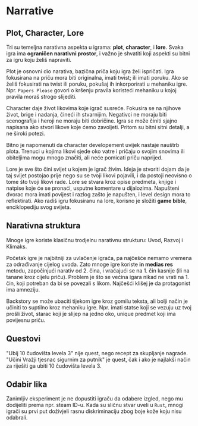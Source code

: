 # Narrative

## Plot, Character, Lore

Tri su temeljna narativna aspekta u igrama: **plot**, **character**, i **lore**. Svaka igra ima **ograničen narativni prostor**, i važno je shvatiti koji aspekti su bitni za igru koju želiš napraviti.

Plot je osnovni dio narativa, bazična priča koju igra želi ispričati. Igra fokusirana na priču mora biti originalna, imati twist; ili imati poruku. Ako se želiš fokusirati na twist ili poruku, pokušaj ih inkorporirati u mehaniku igre. Npr. `Papers Please` govori o kršenju pravila koristeći mehaniku u kojoj pravila moraš strogo slijediti.

Character daje život likovima koje igrač susreće. Fokusira se na njihove život, brige i nadanja, čineći ih stvarnijim. Negativci ne moraju biti scenografija i heroji ne moraju biti dobričine. Igra se može činiti sjajno napisana ako stvori likove koje ćemo zavoljeti. Pritom su bitni sitni detalji, a ne široki potezi.

Bitno je napomenuti da character developement uvijek nastaje nauštrb plota. Trenuci u kojima likovi sjede oko vatre i pričaju o svojim snovima ili obiteljima mogu mnogo značiti, ali neće pomicati priču naprijed.

Lore je sve što čini svijet u kojem je igrač živim. Ideja je stvoriti dojam da je taj svijet postojao prije nego su se tvoji likovi pojavili, i da postoji neovisno o tome što tvoji likovi rade. Lore se stvara kroz opise predmeta, knjige i natpise koje će se pronaći, usputne komentare u dijalozima. Napušteni dvorac mora imati povijest i razlog zašto je napušten, i level design mora to reflektirati. Ako radiš igru fokusiranu na lore, korisno je složiti **game bible**, enciklopediju svog svijeta.

## Narativna struktura

Mnoge igre koriste klasičnu trodjelnu narativnu strukturu: Uvod, Razvoj i Klimaks.

Početak igre je najbitniji za uvlačenje igrača, pa najčešće nemamo vremena za odrađivanje cijelog uvoda. Zato mnoge igre koriste **in medias res** metodu, započinjući narativ od 2. čina, i vraćajući se na 1. čin kasnije (ili na tanane kroz cijelu priču). Problem je što se većina igara nikad ne vrati na 1. čin, koji potreban da bi se povezali s likom. Najčešći klišej je da protagonist ima amneziju.

Backstory se može ubaciti tijekom igre kroz gomilu teksta, ali bolji način je učiniti to suptilno kroz mehaniku igre. Npr. imati statse koji se vezuju uz tvoj prošli život, starac koji je slijep na jedno oko, unique predmet koji ima povijesnu priču.

## Questovi

"Ubij 10 čudovišta levela 3" nije quest, nego recept za skupljanje nagrade. "Učini Vražji tjesnac sigurnim za putnik" je quest, čak i ako je najlakši način za riješiti ga ubiti 10 čudovišta levela 3.

## Odabir lika

Zanimljiv eksperiment je ne dopustiti igraču da odabere izgled, nego mu dodijeliti prema npr. steam ID-u. Kada su sličnu stvar uveli u `Rust`, mnogi igrači su prvi put doživjeli rasnu diskriminaciju zbog boje kože koju nisu odabrali.

